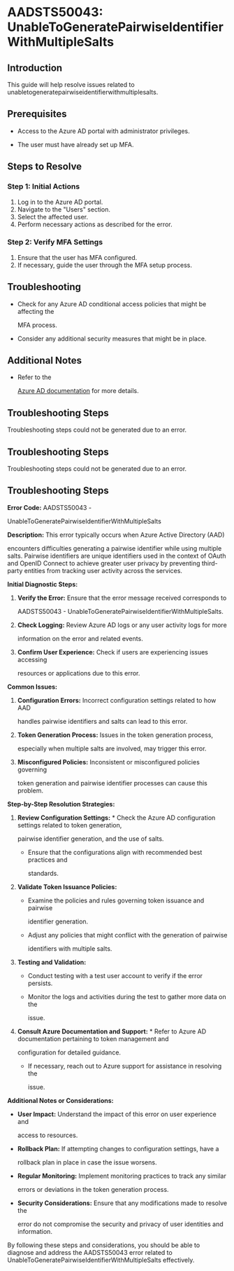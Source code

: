 # AADSTS50043: UnableToGeneratePairwiseIdentifierWithMultipleSalts


## Introduction

This guide will help resolve issues related to
unabletogeneratepairwiseidentifierwithmultiplesalts.


## Prerequisites


* Access to the Azure AD portal with administrator privileges.

* The user must have already set up MFA.


## Steps to Resolve


### Step 1: Initial Actions

1. Log in to the Azure AD portal.
2. Navigate to the "Users" section.
3. Select the affected user.
4. Perform necessary actions as described for the error.


### Step 2: Verify MFA Settings

1. Ensure that the user has MFA configured.
2. If necessary, guide the user through the MFA setup process.


## Troubleshooting


* Check for any Azure AD conditional access policies that might be affecting the

  MFA process.

* Consider any additional security measures that might be in place.


## Additional Notes


* Refer to the

  [Azure AD 
documentation](https://learn.microsoft.com/en-us/azure/active-directory/)
  for more details.


## Troubleshooting Steps

Troubleshooting steps could not be generated due to an error.


## Troubleshooting Steps

Troubleshooting steps could not be generated due to an error.


## Troubleshooting Steps

**Error Code:** AADSTS50043 -

UnableToGeneratePairwiseIdentifierWithMultipleSalts

**Description:** This error typically occurs when Azure Active Directory (AAD)

encounters difficulties generating a pairwise identifier while using multiple
salts. Pairwise identifiers are unique identifiers used in the context of OAuth
and OpenID Connect to achieve greater user privacy by preventing third-party
entities from tracking user activity across the services.

**Initial Diagnostic Steps:** 

1. **Verify the Error:** Ensure that the error message received corresponds to

   AADSTS50043 - UnableToGeneratePairwiseIdentifierWithMultipleSalts.

2. **Check Logging:** Review Azure AD logs or any user activity logs for more

   information on the error and related events.
3. **Confirm User Experience:** Check if users are experiencing issues accessing

   resources or applications due to this error.

**Common Issues:** 

1. **Configuration Errors:** Incorrect configuration settings related to how AAD

   handles pairwise identifiers and salts can lead to this error.
2. **Token Generation Process:** Issues in the token generation process,

   especially when multiple salts are involved, may trigger this error.
3. **Misconfigured Policies:** Inconsistent or misconfigured policies governing

   token generation and pairwise identifier processes can cause this problem.

**Step-by-Step Resolution Strategies:** 

1. **Review Configuration Settings:**    * Check the Azure AD configuration 
settings related to token generation,

     pairwise identifier generation, and the use of salts.
   * Ensure that the configurations align with recommended best practices and

     standards.

2. **Validate Token Issuance Policies:** 

   * Examine the policies and rules governing token issuance and pairwise

     identifier generation.
   * Adjust any policies that might conflict with the generation of pairwise

     identifiers with multiple salts.

3. **Testing and Validation:** 

   * Conduct testing with a test user account to verify if the error persists.

   * Monitor the logs and activities during the test to gather more data on the

     issue.

4. **Consult Azure Documentation and Support:**    * Refer to Azure AD 
documentation pertaining to token management and

     configuration for detailed guidance.
   * If necessary, reach out to Azure support for assistance in resolving the

     issue.

**Additional Notes or Considerations:**


* **User Impact:** Understand the impact of this error on user experience and

  access to resources.

* **Rollback Plan:** If attempting changes to configuration settings, have a

  rollback plan in place in case the issue worsens.

* **Regular Monitoring:** Implement monitoring practices to track any similar

  errors or deviations in the token generation process.

* **Security Considerations:** Ensure that any modifications made to resolve the

  error do not compromise the security and privacy of user identities and
  information.

By following these steps and considerations, you should be able to diagnose and
address the AADSTS50043 error related to
UnableToGeneratePairwiseIdentifierWithMultipleSalts effectively.